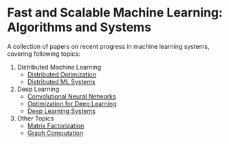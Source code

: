 # Fast and Scalable Machine Learning: Algorithms and Systems


A collection of papers on recent progress in machine learning systems, covering following topics:

1. Distributed Machine Learning
	- [Distributed Optimization](dist_ml.md#distributed-optimization)
	- [Distributed ML Systems](dist_ml.md#distributed-ml-systems)
2. Deep Learning
	- [Convolutional Neural Networks](dl_cnn.md)
	- [Optimization for Deep Learning](dl_opt.md)
	- [Deep Learning Systems](dl_sys.md) 	
3. Other Topics
	- [Matrix Factorization](matrix_fact.md)
	- [Graph Computation](graph.md)
